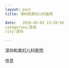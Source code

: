 ```yaml
--- 
layout: post 
title: 深圳和美妇儿科医院

date:   2016-05-03 13:39:56 
categories:其他  
city:深圳
  
--- 
```

   
深圳和美妇儿科医院

信息

